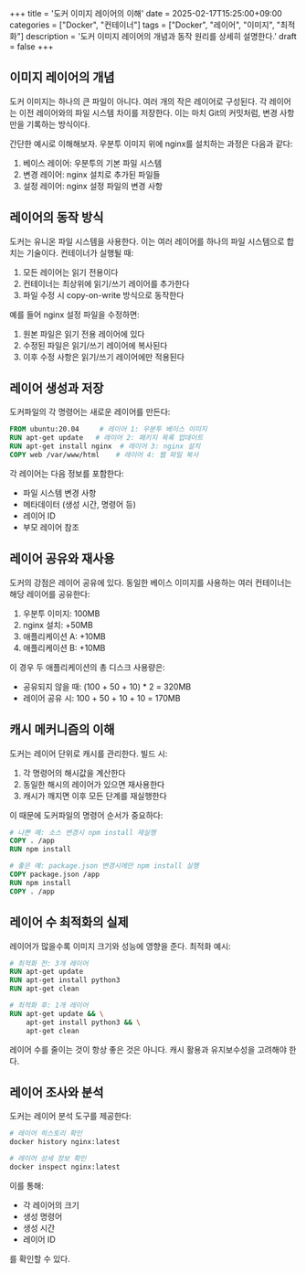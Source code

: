 +++
title = '도커 이미지 레이어의 이해'
date = 2025-02-17T15:25:00+09:00
categories = ["Docker", "컨테이너"]
tags = ["Docker", "레이어", "이미지", "최적화"]
description = '도커 이미지 레이어의 개념과 동작 원리를 상세히 설명한다.'
draft = false
+++

## 이미지 레이어의 개념

도커 이미지는 하나의 큰 파일이 아니다. 여러 개의 작은 레이어로 구성된다. 각 레이어는 이전 레이어와의 파일 시스템 차이를 저장한다. 이는 마치 Git의 커밋처럼, 변경 사항만을 기록하는 방식이다.

간단한 예시로 이해해보자. 우분투 이미지 위에 nginx를 설치하는 과정은 다음과 같다:

1. 베이스 레이어: 우분투의 기본 파일 시스템
2. 변경 레이어: nginx 설치로 추가된 파일들
3. 설정 레이어: nginx 설정 파일의 변경 사항

## 레이어의 동작 방식

도커는 유니온 파일 시스템을 사용한다. 이는 여러 레이어를 하나의 파일 시스템으로 합치는 기술이다. 컨테이너가 실행될 때:

1. 모든 레이어는 읽기 전용이다
2. 컨테이너는 최상위에 읽기/쓰기 레이어를 추가한다
3. 파일 수정 시 copy-on-write 방식으로 동작한다

예를 들어 nginx 설정 파일을 수정하면:

1. 원본 파일은 읽기 전용 레이어에 있다
2. 수정된 파일은 읽기/쓰기 레이어에 복사된다
3. 이후 수정 사항은 읽기/쓰기 레이어에만 적용된다

## 레이어 생성과 저장

도커파일의 각 명령어는 새로운 레이어를 만든다:

```dockerfile
FROM ubuntu:20.04     # 레이어 1: 우분투 베이스 이미지
RUN apt-get update   # 레이어 2: 패키지 목록 업데이트
RUN apt-get install nginx  # 레이어 3: nginx 설치
COPY web /var/www/html    # 레이어 4: 웹 파일 복사
```

각 레이어는 다음 정보를 포함한다:

-   파일 시스템 변경 사항
-   메타데이터 (생성 시간, 명령어 등)
-   레이어 ID
-   부모 레이어 참조

## 레이어 공유와 재사용

도커의 강점은 레이어 공유에 있다. 동일한 베이스 이미지를 사용하는 여러 컨테이너는 해당 레이어를 공유한다:

1. 우분투 이미지: 100MB
2. nginx 설치: +50MB
3. 애플리케이션 A: +10MB
4. 애플리케이션 B: +10MB

이 경우 두 애플리케이션의 총 디스크 사용량은:

-   공유되지 않을 때: (100 + 50 + 10) \* 2 = 320MB
-   레이어 공유 시: 100 + 50 + 10 + 10 = 170MB

## 캐시 메커니즘의 이해

도커는 레이어 단위로 캐시를 관리한다. 빌드 시:

1. 각 명령어의 해시값을 계산한다
2. 동일한 해시의 레이어가 있으면 재사용한다
3. 캐시가 깨지면 이후 모든 단계를 재실행한다

이 때문에 도커파일의 명령어 순서가 중요하다:

```dockerfile
# 나쁜 예: 소스 변경시 npm install 재실행
COPY . /app
RUN npm install

# 좋은 예: package.json 변경시에만 npm install 실행
COPY package.json /app
RUN npm install
COPY . /app
```

## 레이어 수 최적화의 실제

레이어가 많을수록 이미지 크기와 성능에 영향을 준다. 최적화 예시:

```dockerfile
# 최적화 전: 3개 레이어
RUN apt-get update
RUN apt-get install python3
RUN apt-get clean

# 최적화 후: 1개 레이어
RUN apt-get update && \
    apt-get install python3 && \
    apt-get clean
```

레이어 수를 줄이는 것이 항상 좋은 것은 아니다. 캐시 활용과 유지보수성을 고려해야 한다.

## 레이어 조사와 분석

도커는 레이어 분석 도구를 제공한다:

```bash
# 레이어 히스토리 확인
docker history nginx:latest

# 레이어 상세 정보 확인
docker inspect nginx:latest
```

이를 통해:

-   각 레이어의 크기
-   생성 명령어
-   생성 시간
-   레이어 ID

를 확인할 수 있다.

